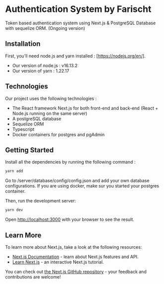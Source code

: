 # Authentication System by Farischt

Token based authentication system using Next.js & PostgreSQL Database with sequelize ORM. (Ongoing version)

## Installation

First, you'll need node.js and yarn installed : [https://nodejs.org/en/].

- Our version of node.js : v16.13.2
- Our version of yarn : 1.22.17

## Technologies

Our project uses the following technologies :

- The React framework Next.js for both front-end and back-end (React + Node.js running on the same server)
- A postgreSQL database
- Sequelize ORM
- Typescript
- Docker containers for postgres and pgAdmin

## Getting Started

Install all the dependencies by running the following command :

```bash
yarn add
```

Go to /server/database/config/config.json and add your own database configurations. If you are using docker, make sur you started your postgres container.

Then, run the development server:

```bash
yarn dev
```

Open [http://localhost:3000](http://localhost:3000) with your browser to see the result.

## Learn More

To learn more about Next.js, take a look at the following resources:

- [Next.js Documentation](https://nextjs.org/docs) - learn about Next.js features and API.
- [Learn Next.js](https://nextjs.org/learn) - an interactive Next.js tutorial.

You can check out [the Next.js GitHub repository](https://github.com/vercel/next.js/) - your feedback and contributions are welcome!
